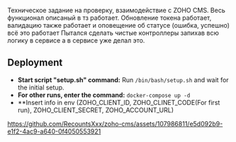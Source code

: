 Техническое задание на проверку, взаимодействие с ZOHO CMS. Весь функционал описаный в тз работает. 
Обновление токена работает, валидацию также работает и оповещение об статусе (ошибка, успешно) всё это работает
Пытался сделать чистые контроллеры запихав всю логику в сервисе а в сервисе уже делал это.

## Deployment
- **Start script "setup.sh" command:** Run `/bin/bash/setup.sh` and wait for the initial setup.
- **For other runs, enter the command:** `docker-compose up -d`
- **Insert info in env (ZOHO_CLIENT_ID, ZOHO_CLINET_CODE(For first run), ZOHO_CLIENT_SECRET, ZOHO_ACCOUNT_URL)


https://github.com/RecountsXxx/zoho-cms/assets/107986811/e5d092b9-e1f2-4ac9-a640-0f4050553921

